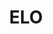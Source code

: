 ---
facebook: https://facebook.com/cartaoelo
instagram: https://instagram.com/cartaoelo
logohandle: cartaoelocombr
sort: cartaoelo
title: ELO
twitter: https://x.com/cartaoelo
website: https://www.cartaoelo.com.br/
youtube: http://youtube.com/user/cartaoelo
---